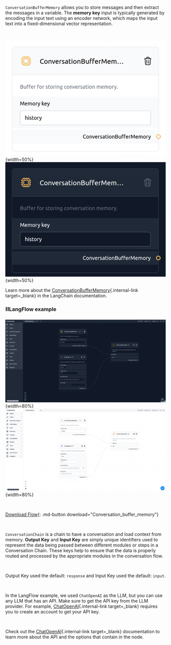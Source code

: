 `ConversationBufferMemory` allows you to store messages and then extract the messages in a variable. The **memory key** input is typically generated by encoding the input text using an encoder network, which maps the input text into a fixed-dimensional vector representation.

<br>

![Description](img/single_node/conv_buf_mem.png#only-light){width=50%}
![Description](img/single_node/conv_buf_mem2.png#only-dark){width=50%}

Learn more about the [ConversationBufferMemory](https://python.langchain.com/en/latest/modules/memory/types/buffer.html){.internal-link target=\_blank} in the LangChain documentation.

### ⛓️LangFlow example

<!-- <figure markdown> -->

![Description](img/conversation-buffer-memory2.png#only-dark){width=80%}
![Description](img/conversation-buffer-memory.png#only-light){width=80%}

<br>

[Download Flow](data/Conversation_buffer_memory.json){: .md-button download="Conversation_buffer_memory"}

<br>

`ConversationChain` is a chain to have a conversation and load context from memory. **Output Key** and **Input Key** are simply unique identifiers used to represent the data being passed between different modules or steps in a Conversation Chain. These keys help to ensure that the data is properly routed and processed by the appropriate modules in the conversation flow.

<br>

Output Key used the default: `response` and Input Key used the default: `input`.

<br>

In the LangFlow example, we used `ChatOpenAI` as the LLM, but you can use any LLM that has an API. Make sure to get the API key from the LLM provider. For example, [ChatOpenAI](https://platform.openai.com/){.internal-link target=\_blank} requires you to create an account to get your API key.

<br>

Check out the [ChatOpenAI](https://platform.openai.com/docs/introduction/overview){.internal-link target=\_blank} documentation to learn more about the API and the options that contain in the node.
